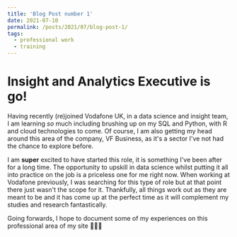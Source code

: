 ```yaml
---
title: 'Blog Post number 1'
date: 2021-07-10
permalink: /posts/2021/07/blog-post-1/
tags:
  - professional work
  - training
---
```


Insight and Analytics Executive is go! 
======

Having recently (re)joined Vodafone UK, in a data science and insight team, I am learning _so_ much including brushing up on my SQL and Python,
with R and cloud technologies to come. Of course, I am also getting my head around this area of the company, VF Business, as it's a sector I've not had
the chance to explore before. 

I am **super** excited to have started this role, it is something I've been after for a long time. The opportunity to upskill in data science whilst 
putting it all into practice on the job is a priceless one for me right now. When working at Vodafone previously, I was searching for this type 
of role but at that point there just wasn't the scope for it. Thankfully, all things work out as they are meant to be and it has come up at the perfect 
time as it will complement my studies and research fantastically. 

Going forwards, I hope to document some of my experiences on this professional area of my site 👩🏼‍💻  
